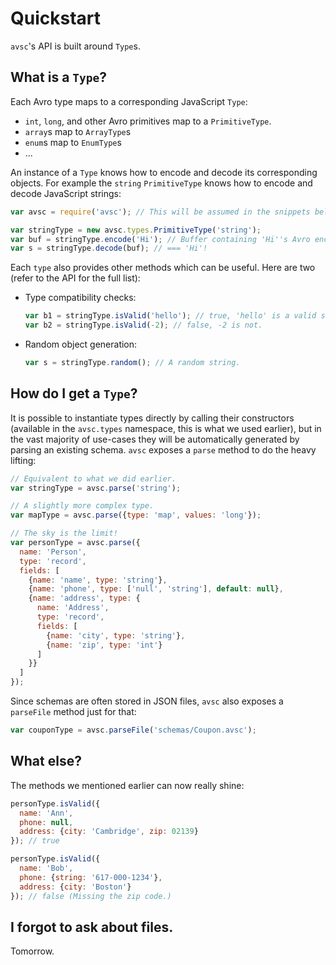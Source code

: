 # Quickstart

`avsc`'s API is built around `Type`s.


## What is a `Type`?

Each Avro type maps to a corresponding JavaScript `Type`:

+ `int`, `long`, and other Avro primitives map to a `PrimitiveType`.
+ `array`s map to `ArrayType`s
+ `enum`s map to `EnumType`s
+ ...

An instance of a `Type` knows how to encode and decode its corresponding
objects. For example the `string` `PrimitiveType` knows how to encode and
decode JavaScript strings:

```javascript
var avsc = require('avsc'); // This will be assumed in the snippets below.

var stringType = new avsc.types.PrimitiveType('string');
var buf = stringType.encode('Hi'); // Buffer containing 'Hi''s Avro encoding.
var s = stringType.decode(buf); // === 'Hi'!
```

Each `type` also provides other methods which can be useful. Here are two
(refer to the API for the full list):

+ Type compatibility checks:

  ```javascript
  var b1 = stringType.isValid('hello'); // true, 'hello' is a valid string.
  var b2 = stringType.isValid(-2); // false, -2 is not.
  ```

+ Random object generation:

  ```javascript
  var s = stringType.random(); // A random string.
  ```


## How do I get a `Type`?

It is possible to instantiate types directly by calling their constructors
(available in the `avsc.types` namespace, this is what we used earlier), but in
the vast majority of use-cases they will be automatically generated by parsing
an existing schema. `avsc` exposes a `parse` method to do the heavy lifting:

```javascript
// Equivalent to what we did earlier.
var stringType = avsc.parse('string');

// A slightly more complex type.
var mapType = avsc.parse({type: 'map', values: 'long'});

// The sky is the limit!
var personType = avsc.parse({
  name: 'Person',
  type: 'record',
  fields: [
    {name: 'name', type: 'string'},
    {name: 'phone', type: ['null', 'string'], default: null},
    {name: 'address', type: {
      name: 'Address',
      type: 'record',
      fields: [
        {name: 'city', type: 'string'},
        {name: 'zip', type: 'int'}
      ]
    }}
  ]
});
```

Since schemas are often stored in JSON files, `avsc` also exposes a `parseFile`
method just for that:

```javascript
var couponType = avsc.parseFile('schemas/Coupon.avsc');
```


## What else?

The methods we mentioned earlier can now really shine:

```javascript
personType.isValid({
  name: 'Ann',
  phone: null,
  address: {city: 'Cambridge', zip: 02139}
}); // true

personType.isValid({
  name: 'Bob',
  phone: {string: '617-000-1234'},
  address: {city: 'Boston'}
}); // false (Missing the zip code.)
```


## I forgot to ask about files.

Tomorrow.
